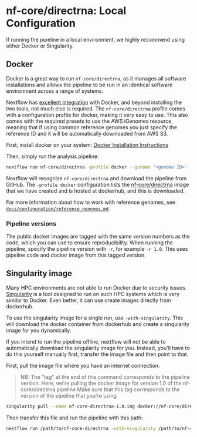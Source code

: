 # nf-core/directrna: Local Configuration

If running the pipeline in a local environment, we highly recommend using either Docker or Singularity.

## Docker
Docker is a great way to run `nf-core/directrna`, as it manages all software installations and allows the pipeline to be run in an identical software environment across a range of systems.

Nextflow has [excellent integration](https://www.nextflow.io/docs/latest/docker.html) with Docker, and beyond installing the two tools, not much else is required. The `nf-core/directrna` profile comes with a configuration profile for docker, making it very easy to use. This also comes with the required presets to use the AWS iGenomes resource, meaning that if using common reference genomes you just specify the reference ID and it will be automatically downloaded from AWS S3.

First, install docker on your system: [Docker Installation Instructions](https://docs.docker.com/engine/installation/)

Then, simply run the analysis pipeline:
```bash
nextflow run nf-core/directrna -profile docker --genome '<genome ID>' --design '<path to your design file>'
```

Nextflow will recognise `nf-core/directrna` and download the pipeline from GitHub. The `-profile docker` configuration lists the [nf-core/directrna](https://hub.docker.com/r/nfcore/directrna/) image that we have created and is hosted at dockerhub, and this is downloaded.

For more information about how to work with reference genomes, see [`docs/configuration/reference_genomes.md`](reference_genomes.md).

### Pipeline versions
The public docker images are tagged with the same version numbers as the code, which you can use to ensure reproducibility. When running the pipeline, specify the pipeline version with `-r`, for example `-r 1.0`. This uses pipeline code and docker image from this tagged version.


## Singularity image
Many HPC environments are not able to run Docker due to security issues. [Singularity](http://singularity.lbl.gov/) is a tool designed to run on such HPC systems which is very similar to Docker. Even better, it can use create images directly from dockerhub.

To use the singularity image for a single run, use `-with-singularity`. This will download the docker container from dockerhub and create a singularity image for you dynamically.

If you intend to run the pipeline offline, nextflow will not be able to automatically download the singularity image for you. Instead, you'll have to do this yourself manually first, transfer the image file and then point to that.

First, pull the image file where you have an internet connection:

> NB: The "tag" at the end of this command corresponds to the pipeline version.
> Here, we're pulling the docker image for version 1.0 of the nf-core/directrna pipeline
> Make sure that this tag corresponds to the version of the pipeline that you're using

```bash
singularity pull --name nf-core-directrna-1.0.img docker://nf-core/directrna:1.0
```

Then transfer this file and run the pipeline with this path:

```bash
nextflow run /path/to/nf-core-directrna -with-singularity /path/to/nf-core-directrna-1.0.img
```
